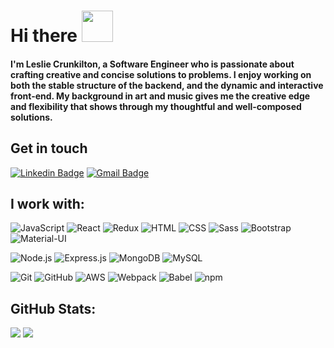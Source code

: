 # Hi there <img src="https://media.giphy.com/media/hvRJCLFzcasrR4ia7z/giphy.gif" width="50">
<h4>I'm Leslie Crunkilton, a Software Engineer who is passionate about crafting creative and concise solutions to problems. I enjoy working on both the stable structure of the backend, and the dynamic and interactive front-end. My background in art and music gives me the creative edge and flexibility that shows through my thoughtful and well-composed solutions.</h4>

## Get in touch
[![Linkedin Badge](https://img.shields.io/badge/-lesliecrunkilton-blue?style=flat-square&logo=Linkedin&logoColor=white&link=https://www.linkedin.com/in/leslie-crunkilton/)](https://www.linkedin.com/in/leslie-crunkilton/)
[![Gmail Badge](https://img.shields.io/badge/-lcrunkilton@gmail.com-c14438?style=flat-square&logo=Gmail&logoColor=white&link=mailto:lcrunkilton@gmail.com)](mailto:lcrunkilton@gmail.com)

## I work with:

![JavaScript](https://img.shields.io/badge/-JavaScript-fff?&logo=JavaScript&logoColor=ddc508)
![React](https://img.shields.io/badge/-React-fff?&logo=React)
![Redux](https://img.shields.io/badge/-Redux-fff?&logo=Redux&logoColor=000)
![HTML](https://img.shields.io/badge/-HTML-fff?&logo=html5)
![CSS](https://img.shields.io/badge/-CSS-fff?&logo=css3&logoColor=777)
![Sass](https://img.shields.io/badge/-Sass-fff?&logo=sass)
![Bootstrap](https://img.shields.io/badge/-Bootstrap-fff?&logo=bootstrap&logoColor=000)
![Material-UI](https://img.shields.io/badge/-MaterialUI-fff?&logo=material-ui&logoColor=000)

![Node.js](https://img.shields.io/badge/-Node.js-fff?&logo=node.js)
![Express.js](https://img.shields.io/badge/-Express.js-fff?)
![MongoDB](https://img.shields.io/badge/-MongoDB-fff?logo=Mongodb)
![MySQL](https://img.shields.io/badge/-MySQL-fff?logo=mysql)

![Git](https://img.shields.io/badge/-Git-fff?logo=git)
![GitHub](https://img.shields.io/badge/-GitHub-fff?logo=github&logoColor=000)
![AWS](https://img.shields.io/badge/-AWS-fff?&logo=Amazon-AWS&logoColor=232F3E)
![Webpack](https://img.shields.io/badge/-Webpack-fff?logo=webpack)
![Babel](https://img.shields.io/badge/-Babel-fff?logo=babel&logoColor=777)
![npm](https://img.shields.io/badge/-npm-fff?logo=npm)


## GitHub Stats:

<p align="left">
  
  <img src="https://github-readme-stats.vercel.app/api?username=lesc90&hide=stars&show_icons=true&theme=nord&line_height=32">
  <img src="https://github-readme-stats.vercel.app/api/top-langs/?username=lesc90&count_private=true&theme=nord">

</p>
